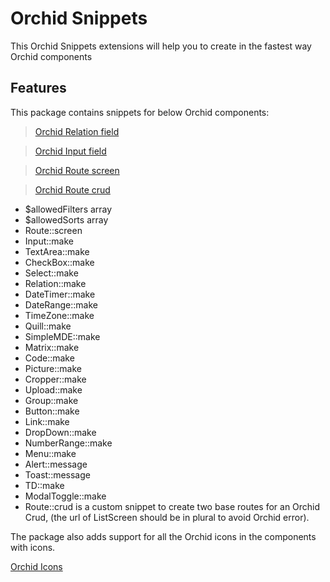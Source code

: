 # Orchid Snippets

This Orchid Snippets extensions will help you to create in the fastest way Orchid components

## Features

This package contains snippets for below Orchid components:

<blockquote class="imgur-embed-pub" lang="en" data-id="a/0L1ushj"  ><a href="//imgur.com/a/0L1ushj">Orchid Relation field</a></blockquote><script async src="//s.imgur.com/min/embed.js" charset="utf-8"></script>

<blockquote class="imgur-embed-pub" lang="en" data-id="a/YZfiSsf"  ><a href="//imgur.com/a/YZfiSsf">Orchid Input field</a></blockquote><script async src="//s.imgur.com/min/embed.js" charset="utf-8"></script>

<blockquote class="imgur-embed-pub" lang="en" data-id="a/FZXQZ04"  ><a href="//imgur.com/a/FZXQZ04">Orchid Route screen</a></blockquote><script async src="//s.imgur.com/min/embed.js" charset="utf-8"></script>

<blockquote class="imgur-embed-pub" lang="en" data-id="a/e5oIyU6"  ><a href="//imgur.com/a/e5oIyU6">Orchid Route crud</a></blockquote><script async src="//s.imgur.com/min/embed.js" charset="utf-8"></script>

- $allowedFilters array
- $allowedSorts array
- Route::screen
- Input::make
- TextArea::make
- CheckBox::make
- Select::make
- Relation::make
- DateTimer::make
- DateRange::make
- TimeZone::make
- Quill::make
- SimpleMDE::make
- Matrix::make
- Code::make
- Picture::make
- Cropper::make
- Upload::make
- Group::make
- Button::make
- Link::make
- DropDown::make
- NumberRange::make
- Menu::make
- Alert::message
- Toast::message
- TD::make
- ModalToggle::make
- Route::crud is a custom snippet to create two base routes for an Orchid Crud, (the url of ListScreen should be in plural to avoid Orchid error).

The package also adds support for all the Orchid icons in the components with icons.

[Orchid Icons](https://orchid.software/en/docs/icons/)


